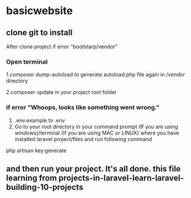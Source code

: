 # basicwebsite

## clone git to install 
After clone project if error "bootstarp/vendor"

### Open terminal

1.composer dump-autoload 
to generate autoload.php file again in /vendor directory

2.composer update 
in your project root folder


### if error "Whoops, looks like something went wrong."
1)  .env.example to .env
2) Go to your root directory in your command prompt (If you are using windows)/terminal (If you are using MAC or LINUX) where you have installed laravel project/files and run following command

php artisan key:generate

and then run your project. It's all done.
this file learning from 
projects-in-laravel-learn-laravel-building-10-projects
----


